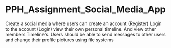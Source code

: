 # PPH_Assignment_Social_Media_App
Create a social media where users can create an account (Register) Login to the account (Login) view their own personal timeline. And view other members Timeline's. Users should be able to send messages to other users and change their profile pictures using file systems 
